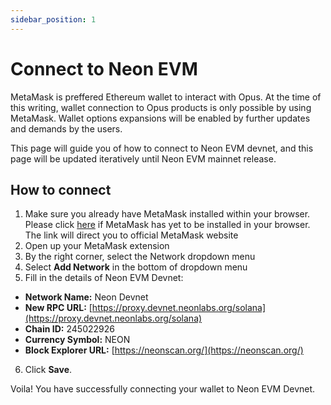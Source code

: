 ```yaml
---
sidebar_position: 1
---
```


# Connect to Neon EVM

MetaMask is preffered Ethereum wallet to interact with Opus. At the time of this writing, wallet connection to Opus products is only possible by using MetaMask. Wallet options expansions will be enabled by further updates and demands by the users. 

This page will guide you of how to connect to Neon EVM devnet, and this page will be updated iteratively until Neon EVM mainnet release.

## How to connect
1.  Make sure you already have MetaMask installed within your browser. Please click [here](https://metamask.io/download/) if MetaMask has yet to be installed in your browser. The link will direct you to official MetaMask website
2.  Open up your MetaMask extension
3.  By the right corner, select the Network dropdown menu
4.  Select **Add Network** in the bottom of dropdown menu
5.  Fill in the details of Neon EVM Devnet:
  - **Network Name:** Neon Devnet
  - **New RPC URL:** [https://proxy.devnet.neonlabs.org/solana](https://proxy.devnet.neonlabs.org/solana)
  - **Chain ID:** 245022926
  - **Currency Symbol:** NEON
  - **Block Explorer URL:** [https://neonscan.org/](https://neonscan.org/)
6. Click **Save**.

Voila! You have successfully connecting your wallet to Neon EVM Devnet.